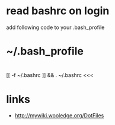 # read bashrc on login

add following code to your .bash_profile

>>>
#
# ~/.bash_profile
#

[[ -f ~/.bashrc ]] && . ~/.bashrc
<<<

# links

* http://mywiki.wooledge.org/DotFiles
